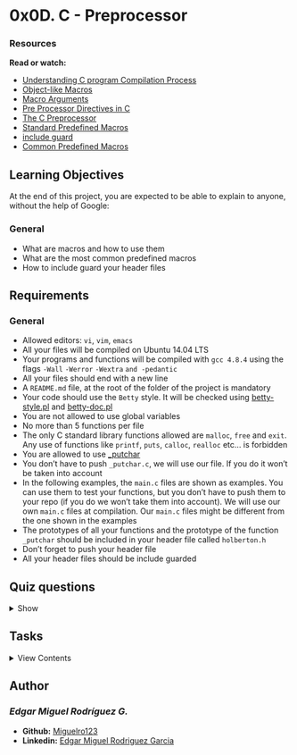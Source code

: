 # 0x0D. C - Preprocessor

### Resources

**Read or watch:**

- [Understanding C program Compilation Process](https://www.youtube.com/watch?v=VDslRumKvRA)
- [Object-like Macros](https://gcc.gnu.org/onlinedocs/gcc-5.1.0/cpp/Object-like-Macros.html#Object-like-Macros)
- [Macro Arguments](https://gcc.gnu.org/onlinedocs/gcc-5.1.0/cpp/Macro-Arguments.html#Macro-Arguments)
- [Pre Processor Directives in C](https://www.youtube.com/watch?v=X6HiYbY3Uak)
- [The C Preprocessor](https://www.cprogramming.com/tutorial/cpreprocessor.html)
- [Standard Predefined Macros](https://gcc.gnu.org/onlinedocs/gcc-5.1.0/cpp/Standard-Predefined-Macros.html#Standard-Predefined-Macros)
- [include guard](https://en.wikipedia.org/wiki/Include_guard)
- [Common Predefined Macros](https://gcc.gnu.org/onlinedocs/gcc-5.1.0/cpp/Common-Predefined-Macros.html#Common-Predefined-Macros)

## Learning Objectives

At the end of this project, you are expected to be able to explain to anyone, without the help of Google:

### General

- What are macros and how to use them
- What are the most common predefined macros
- How to include guard your header files

## Requirements

### General

- Allowed editors: `vi`, `vim`, `emacs`
- All your files will be compiled on Ubuntu 14.04 LTS
- Your programs and functions will be compiled with `gcc 4.8.4` using the flags `-Wall` `-Werror` `-Wextra` `and -pedantic`
- All your files should end with a new line
- A `README.md` file, at the root of the folder of the project is mandatory
- Your code should use the `Betty` style. It will be checked using [betty-style.pl](https://github.com/holbertonschool/Betty/blob/master/betty-style.pl) and [betty-doc.pl](https://github.com/holbertonschool/Betty/blob/master/betty-doc.pl)
- You are not allowed to use global variables
- No more than 5 functions per file
- The only C standard library functions allowed are `malloc`, `free` and `exit`. Any use of functions like `printf`, `puts`, `calloc`, `realloc` etc… is forbidden
- You are allowed to use [_putchar](https://github.com/holbertonschool/_putchar.c/blob/master/_putchar.c)
- You don’t have to push `_putchar.c`, we will use our file. If you do it won’t be taken into account
- In the following examples, the `main.c` files are shown as examples. You can use them to test your functions, but you don’t have to push them to your repo (if you do we won’t take them into account). We will use our own `main.c` files at compilation. Our `main.c` files might be different from the one shown in the examples
- The prototypes of all your functions and the prototype of the function `_putchar` should be included in your header file called `holberton.h`
- Don’t forget to push your header file
- All your header files should be include guarded

## Quiz questions

<details>
<summary>Show</summary>
  
### Question #0

What are the steps of compilation?

- [ ] compiler 2. preprocessor 3. assembler 4. linker
- [x] preprocessor 2.compiler 3. assembler 4. linker
- [ ] preprocessor 2.compiler 3. linker 4. assembler

### Question #1

The preprocessor generates assembly code

- [ ] True
- [x] False

### Question #2

The preprocessor generates object code

- [ ] True
- [x] False

### Question #3

The preprocessor links our code with libraries.

- [ ] True
- [x] False

### Question #4

This portion of code is actually using the library stdlib.
```
#include <stdlib.h>
```

- [ ] True
- [x] False

### Question #5

The preprocessor removes all comments

- [x] True
- [ ] False

### Question #6

What is the `gcc` option that runs only the preprocessor?

- [ ] -a
- [ ] -P
- [ ] -p
- [ ] -pedantic
- [x] -E
- [ ] -cisfun
- [ ] -preprocessor

### Question #7

`NULL` is a macro

- [x] True
- [ ] False

Question #8
What will be the last 5 lines of the output of the command `gcc -E` on this code?
```
#include <stdlib.h>

int main(void)
{
    NULL;
    return (EXIT_SUCCESS);
}
```

- [ ] <pre>int main(void)
{
 0;
 return (0);
}
</pre>

- [ ] <pre>int main()
{
 0;
 return (0);
}
</pre>

- [x] <pre>int main(void)
{
 ((void *)0);
 return (0);
}
</pre>

- [ ] <pre>int main(void)
{
 '\0';
 return (0);
}
</pre>

### Question #9

This code will try to allocate 1024 bytes in the heap:
```
#define BUFFER_SIZE 1024
malloc(BUFFER_SIZE)
```

- [x] True
- [ ] False

### Question #10

What does the macro `TABLESIZE` expand to?
```
#define BUFSIZE 1020
#define TABLESIZE BUFSIZE
#undef BUFSIZE
#define BUFSIZE 37
```

- [ ] 1020
- [x] 37
- [ ] nothing

### Question #11

This is the correct way to define the macro `SUB`:
```
#define SUB(a, b) a - b
```

- [ ] Yes
- [ ] No, it should be written this way:
```
#define SUB(a, b) (a - b)
```
- [ ] No, it should be written this way:
```
#define SUB(a, b) (a) - (b)
```
- [x] No, it should be written this way:
```
#define SUB(a, b) ((a) - (b))
```

### Question #12

Why should we use include guards in our header files?

- [ ] Because Holberton said so, and we should never ask why.
- [x] To avoid the problem of double inclusion when dealing with the include directive.

### Question #13

The macro `__FILE__` expands to the name of the current input file, in the form of a C string constant.

- [x] True
- [ ] False

### Question #14

What will be the output of this program? (on a standard 64 bits, Linux machine)
```
#include <stdio.h>
#include <stdlib.h>

#define int char

int main(void)
{
    int i;

    i = 5;
    printf ("sizeof(i) = %lu", sizeof(i));
    return (EXIT_SUCCESS);
}
```

- [ ] Segmentation Fault
- [ ] It does not compile
- [ ] sizeof(i) = 8
- [ ] sizeof(i) = 5
- [ ] sizeof(i) = 4
- [x] sizeof(i) = 1

</details>

## Tasks

<details>
<summary>View Contents</summary>



</details>

## Author
### _Edgar Miguel Rodríguez G._

- **Github:** [Miguelro123](https://github.com/Miguelro123) 
- **Linkedin:** [Edgar Miguel Rodriguez Garcia](https://www.linkedin.com/in/edgar-miguel-rodriguez-garcia-20a5281a2/)
